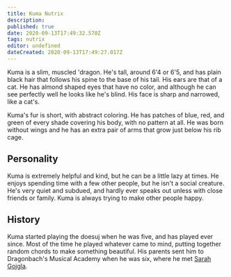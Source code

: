 ```yaml
---
title: Kuma Nutrix
description: 
published: true
date: 2020-09-13T17:49:32.570Z
tags: nutrix
editor: undefined
dateCreated: 2020-09-13T17:49:27.017Z
---
```


Kuma is a slim, muscled 'dragon. He's tall, around 6'4 or 6'5, and has plain black hair that follows his spine to the base of his tail. His ears are that of a cat. He has almond shaped eyes that have no color, and although he can see perfectly well he looks like he's blind. His face is sharp and narrowed, like a cat's.

Kuma's fur is short, with abstract coloring. He has patches of blue, red, and green of every shade covering his body, with no pattern at all. He was born without wings and he has an extra pair of arms that grow just below his rib cage.

Personality
-----------

Kuma is extremely helpful and kind, but he can be a little lazy at times. He enjoys spending time with a few other people, but he isn't a social creature. He's very quiet and subdued, and hardly ever speaks out unless with close friends or family. Kuma is always trying to make other people happy.

History
-------

Kuma started playing the doesuj when he was five, and has played ever since. Most of the time he played whatever came to mind, putting together random chords to make something beautiful. His parents sent him to Dragonbach's Musical Academy when he was six, where he met [Sarah Gojgla](/Sarah_Gojgla "wikilink").